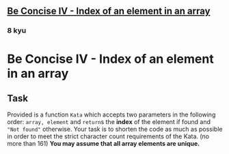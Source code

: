 <h2><a href=https://www.codewars.com/kata/5703c093022cd1aae90012c9/train/javascript target="_blank">Be Concise IV - Index of an element in an array</a></h2><h3>8 kyu</h3><h1 id="be-concise-iv---index-of-an-element-in-an-array">Be Concise IV - Index of an element in an array</h1><h2 id="task">Task</h2><p>Provided is a function <code>Kata</code> which accepts two parameters in the following order: <code>array, element</code> and <code>return</code>s the <strong>index</strong> of the element if found and <code>"Not found"</code> otherwise.  Your task is to shorten the code as much as possible in order to meet the strict character count requirements of the Kata. (no more than 161) <strong>You may assume that all array elements are unique.</strong></p>